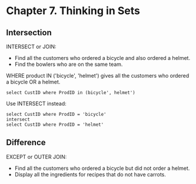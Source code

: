 # Chapter 7. Thinking in Sets

## Intersection

INTERSECT or JOIN:

* Find all the customers who ordered a bicycle and also ordered a helmet.
* Find the bowlers who are on the same team.

WHERE product IN ('bicycle', 'helmet') gives all the customers who ordered a bicycle OR a helmet. 

    select CustID where ProdID in (bicycle', helmet')

Use INTERSECT instead:

    select CustID where ProdID = 'bicycle'
    intersect
    select CustID where ProdID = 'helmet'


## Difference

EXCEPT or OUTER JOIN:

* Find all the customers who ordered a bicycle but did not order a helmet.
* Display all the ingredients for recipes that do not have carrots.


